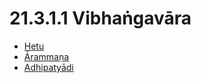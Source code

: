 # 21.3.1.1 Vibhaṅgavāra

* [Hetu](21.3.1.1/Hetu.md)
* [Ārammaṇa](21.3.1.1/Arammana.md)
* [Adhipatyādi](21.3.1.1/Adhipatyadi.md)
